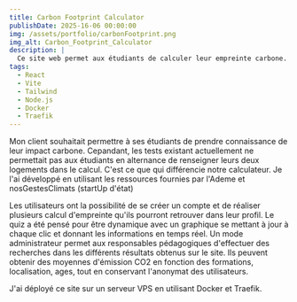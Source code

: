 ```yaml
---
title: Carbon Footprint Calculator
publishDate: 2025-16-06 00:00:00
img: /assets/portfolio/carbonFootprint.png
img_alt: Carbon_Footprint_Calculator
description: |
  Ce site web permet aux étudiants de calculer leur empreinte carbone.
tags:
  - React
  - Vite
  - Tailwind
  - Node.js
  - Docker
  - Traefik
---
```


Mon client souhaitait permettre à ses étudiants de prendre connaissance de leur impact carbone. Cepandant, les tests existant actuellement ne permettait pas aux étudiants en alternance de renseigner leurs deux logements dans le calcul. C'est ce que qui différencie notre calculateur.
Je l'ai développé en utilisant les ressources fournies par l'Ademe et nosGestesClimats (startUp d'état)

Les utilisateurs ont la possibilité de se créer un compte et de réaliser plusieurs calcul d'empreinte qu'ils pourront retrouver dans leur profil.
Le quiz a été pensé pour être dynamique avec un graphique se mettant à jour à chaque clic et donnant les informations en temps réel.
Un mode administrateur permet aux responsables pédagogiques d'effectuer des recherches dans les différents résultats obtenus sur le site. Ils peuvent obtenir des moyennes d'émission CO2 en fonction des formations, localisation, ages, tout en conservant l'anonymat des utilisateurs.

J'ai déployé ce site sur un serveur VPS en utilisant Docker et Traefik.